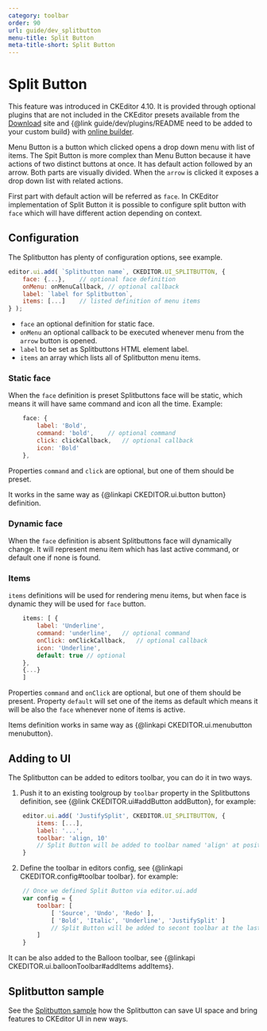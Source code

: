 ```yaml
---
category: toolbar
order: 90
url: guide/dev_splitbutton
menu-title: Split Button
meta-title-short: Split Button
---
```


<!--
Copyright (c) 2003-2018, CKSource - Frederico Knabben. All rights reserved.
For licensing, see LICENSE.md.
-->

# Split Button

<info-box info="">
    This feature was introduced in CKEditor 4.10. It is provided through optional plugins that are not included in the CKEditor presets available from the <a href="https://ckeditor.com/ckeditor-4/download/">Download</a> site and {@link guide/dev/plugins/README need to be added to your custom build} with <a href="https://ckeditor.com/cke4/builder">online builder</a>.
</info-box>

Menu Button is a button which clicked opens a drop down menu with list of items. The Spit Button is more complex than Menu Button because it have actions of two distinct buttons at once. It has default action followed by an arrow. Both parts are visually divided. When the `arrow` is clicked it exposes a drop down list with related actions.

First part with default action will be referred as `face`. In CKEditor implementation of Split Button it is possible to configure split button with `face` which will have different action depending on context.

## Configuration

The Splitbutton has plenty of configuration options, see example.

```javascript
editor.ui.add( `Splitbutton name`, CKEDITOR.UI_SPLITBUTTON, {
    face: {...},    // optional face definition
    onMenu: onMenuCallback, // optional callback
    label: `label for Splitbutton`,
    items: [...]    // listed definition of menu items
} );
```

- `face` an optional definition for static face.
- `onMenu` an optional callback to be executed whenever menu from the `arrow` button is opened.
- `label` to be set as Splitbuttons HTML element label.
- `items` an array which lists all of Splitbutton menu items.

### Static face

When the `face` definition is preset Splitbuttons face will be static, which means it will have same command and icon all the time.
Example:

```javascript
    face: {
        label: 'Bold',
        command: 'bold',    // optional command
        click: clickCallback,   // optional callback
        icon: 'Bold'
    },
```

Properties `command` and `click` are optional, but one of them should be preset.

It works in the same way as {@linkapi CKEDITOR.ui.button button} definition.

### Dynamic face

When the `face` definition is absent Splitbuttons face will dynamically change. It will represent menu item which has last active command, or default one if none is found.

### Items

`items` definitions will be used for rendering menu items, but when face is dynamic they will be used for `face` button.

```javascript
    items: [ {
        label: 'Underline',
        command: 'underline',   // optional command
        onClick: onClickCallback,   // optional callback
        icon: 'Underline',
        default: true // optional
    },
    {...}
    ]
```

Properties `command` and `onClick` are optional, but one of them should be present.
Property `default` will set one of the items as default which means it will be also the `face` whenever none of items is active.

Items definition works in same way as {@linkapi CKEDITOR.ui.menubutton menubutton}.

## Adding to UI

The Splitbutton can be added to editors toolbar, you can do it in two ways.

1. Push it to an existing toolgroup by `toolbar` property in the Splitbuttons definition, see {@link CKEDITOR.ui#addButton addButton}, for example:

```javascript
    editor.ui.add( 'JustifySplit', CKEDITOR.UI_SPLITBUTTON, {
        items: [...],
        label: '...',
        toolbar: 'align, 10'
        // Split Button will be added to toolbar named 'align' at position 10.
    }
```

2. Define the toolbar in editors config, see {@linkapi CKEDITOR.config#toolbar toolbar}. for example:
```javascript
    // Once we defined Split Button via editor.ui.add
    var config = {
        toolbar: [
            [ 'Source', 'Undo', 'Redo' ],
            [ 'Bold', 'Italic', 'Underline', 'JustifySplit' ]
            // Split Button will be added to secont toolbar at the last position.
        ]
    }
```

It can be also added to the Balloon toolbar, see {@linkapi CKEDITOR.ui.balloonToolbar#addItems addItems}.

## Splitbutton sample

See the [Splitbutton sample](https://sdk.ckeditor.com/samples/splitbutton.html) how the Splitbutton can save UI space and bring features to CKEditor UI in new ways.
